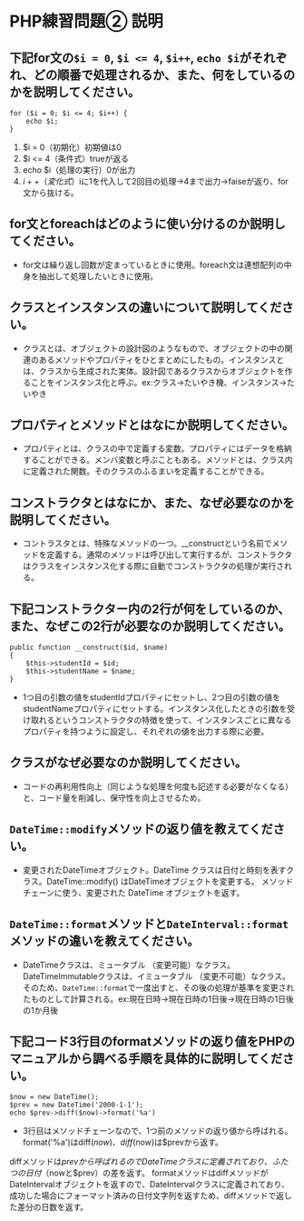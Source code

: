 # PHP練習問題② 説明

## 下記for文の`$i = 0`, `$i <= 4`, `$i++`, `echo $i`がそれぞれ、どの順番で処理されるか、また、何をしているのかを説明してください。

```
for ($i = 0; $i <= 4; $i++) {
    echo $i;
}
```

1. $i = 0（初期化）初期値は0
2. $i <= 4（条件式）trueが返る
3. echo $i（処理の実行）0が出力
4. $i++（変化式）$iに1を代入して2回目の処理→4まで出力→faiseが返り、for文から抜ける。

## for文とforeachはどのように使い分けるのか説明してください。
- for文は繰り返し回数が定まっているときに使用。foreach文は連想配列の中身を抽出して処理したいときに使用。

## クラスとインスタンスの違いについて説明してください。
- クラスとは、オブジェクトの設計図のようなもので、オブジェクトの中の関連のあるメソッドやプロパティをひとまとめにしたもの。インスタンスとは、クラスから生成された実体。設計図であるクラスからオブジェクトを作ることをインスタンス化と呼ぶ。ex:クラス→たいやき機、インスタンス→たいやき

## プロパティとメソッドとはなにか説明してください。
- プロパティとは、クラスの中で定義する変数。プロパティにはデータを格納することができる。メンバ変数と呼ぶこともある。メソッドとは、クラス内に定義された関数。そのクラスのふるまいを定義することができる。

## コンストラクタとはなにか、また、なぜ必要なのかを説明してください。
- コントラスタとは、特殊なメソッドの一つ。__constructという名前でメソッドを定義する。通常のメソッドは呼び出して実行するが、コンストラクタはクラスをインスタンス化する際に自動でコンストラクタの処理が実行される。

## 下記コンストラクター内の2行が何をしているのか、また、なぜこの2行が必要なのか説明してください。
```
public function __construct($id, $name)
{
    $this->studentId = $id;
    $this->studentName = $name;
}
```
- 1つ目の引数の値をstudentIdプロパティにセットし、2つ目の引数の値をstudentNameプロパティにセットする。インスタンス化したときの引数を受け取れるというコンストラクタの特徴を使って、インスタンスごとに異なるプロパティを持つように設定し、それぞれの値を出力する際に必要。

## クラスがなぜ必要なのか説明してください。
- コードの再利用性向上（同じような処理を何度も記述する必要がなくなる）と、コード量を削減し、保守性を向上させるため。

## `DateTime::modify`メソッドの返り値を教えてください。
- 変更されたDateTimeオブジェクト。DateTime クラスは日付と時刻を表すクラス。DateTime::modify() はDateTimeオブジェクトを変更する。
メソッドチェーンに使う、変更された DateTime オブジェクトを返す。

## `DateTime::format`メソッドと`DateInterval::format`メソッドの違いを教えてください。
- DateTimeクラスは、ミュータブル （変更可能）なクラス。DateTimeImmutableクラスは、イミュータブル （変更不可能）なクラス。そのため、`DateTime::format`で一度出すと、その後の処理が基準を変更されたものとして計算される。ex:現在日時→現在日時の1日後→現在日時の1日後の1か月後

## 下記コード3行目のformatメソッドの返り値をPHPのマニュアルから調べる手順を具体的に説明してください。
```
$now = new DateTime();
$prev = new DateTime('2000-1-1');
echo $prev->diff($now)->format('%a')
```

- 3行目はメソッドチェーンなので、1つ前のメソッドの返り値から呼ばれる。
format('%a')はdiff($now)、diff($now)は$prevから返す。

diffメソッドは$prevから呼ばれるのでDateTimeクラスに定義されており、ふたつの日付（$nowと$prev）の差を返す。
formatメソッドはdiffメソッドがDateIntervalオブジェクトを返すので、DateIntervalクラスに定義されており、成功した場合にフォーマット済みの日付文字列を返すため、diffメソッドで返した差分の日数を返す。